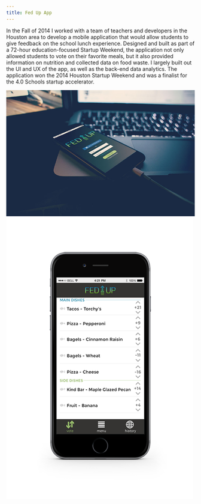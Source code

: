 ```yaml
---
title: Fed Up App
---
```


In the Fall of 2014 I worked with a team of teachers and developers in the Houston area to develop a mobile application that would allow students to give feedback on the school lunch experience. Designed and built as part of a 72-hour education-focused Startup Weekend, the application not only allowed students to vote on their favorite meals, but it also provided information on nutrition and collected data on food waste. I largely built out the UI and UX of the app, as well as the back-end data analytics. The application won the 2014 Houston Startup Weekend and was a finalist for the 4.0 Schools startup accelerator.

![Landing Screen](assets/img/work/proj-5/img1.jpg)
![Vote Screen](assets/img/work/proj-5/img2.png)

